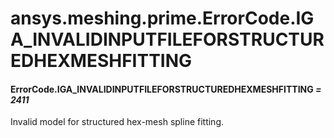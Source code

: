 # ansys.meshing.prime.ErrorCode.IGA_INVALIDINPUTFILEFORSTRUCTUREDHEXMESHFITTING



#### ErrorCode.IGA_INVALIDINPUTFILEFORSTRUCTUREDHEXMESHFITTING *= 2411*

Invalid model for structured hex-mesh spline fitting.

<!-- !! processed by numpydoc !! -->

